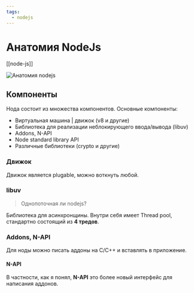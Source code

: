 ```yaml
---
tags: 
  - nodejs
---
```


# Анатомия NodeJs
[[node-js]]

![Анатомия nodejs](what-is-node-js.png)

## Компоненты

Нода состоит из множества компонентов. Основные компоненты:

- Виртуальная машина | движок (v8 и другие)
- Библиотека для реализации неблокирующего ввода/вывода (libuv)
- Addons, N-API
- Node standard library API
- Различные библиотеки (crypto и другие)

### Движок

Движок является plugable, можно воткнуть любой.

### libuv

> Однопоточная ли nodejs?

Библиотека для асинхронщины. Внутри себя имеет Thread pool, стандартно состоящий из **4 тредов**.

### Addons, N-API

Для ноды можно писать аддоны на C/C++ и вставлять в приложение.

#### N-API

В частности, как я понял, **N-API** это более новый интерфейс для написания аддонов.